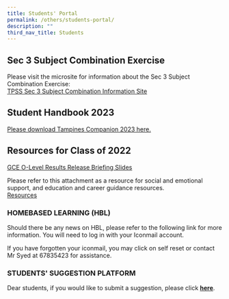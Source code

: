 ```yaml
---
title: Students' Portal
permalink: /others/students-portal/
description: ""
third_nav_title: Students
---
```

## Sec 3 Subject Combination Exercise
Please visit the microsite for information about the Sec 3 Subject Combination Exercise:
<br>[TPSS Sec 3 Subject Combination Information Site](https://sites.google.com/moe.edu.sg/tpsssubjectcombi/home)
## Student Handbook 2023
[Please download Tampines Companion 2023 here. ](/files/tampines%20companion%202023%20version.pdf)
## Resources for Class of 2022

[GCE O-Level Results Release Briefing Slides](/files/2022%20O-Level%20ECG%20%20Briefing%20Slides%20for%20Students_TPSS%20-%2012%20Jan%20%202023.pdf)

Please refer to this attachment as a resource for social and emotional support, and education and career guidance resources. <br>
[Resources](/files/Student%20Resource_O-Level.pdf)

### HOMEBASED LEARNING (HBL)

Should there be any news on HBL, please refer to the following link for more information. You will need to log in with your Iconmail account.  
  
If you have forgotten your iconmail, you may click on self reset or contact Mr Syed at 67835423 for assistance.

### STUDENTS' SUGGESTION PLATFORM&nbsp;

Dear students, if you would like to submit a suggestion, please click&nbsp;[**here**](https://docs.google.com/forms/d/e/1FAIpQLSd0DVbapkQ1kSpGcwO3ws9aBsnvS2le1xz7iSTZ17LJTgWRJQ/viewform?usp=sf_link).